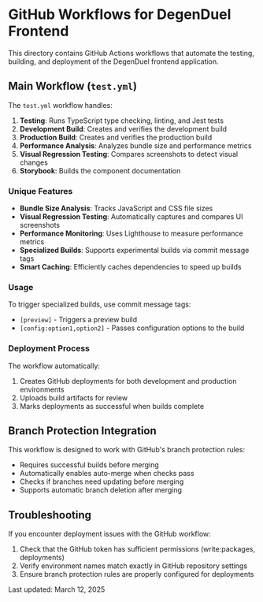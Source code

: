 # GitHub Workflows for DegenDuel Frontend

This directory contains GitHub Actions workflows that automate the testing, building, and deployment of the DegenDuel frontend application.

## Main Workflow (`test.yml`)

The `test.yml` workflow handles:

1. **Testing**: Runs TypeScript type checking, linting, and Jest tests
2. **Development Build**: Creates and verifies the development build
3. **Production Build**: Creates and verifies the production build
4. **Performance Analysis**: Analyzes bundle size and performance metrics
5. **Visual Regression Testing**: Compares screenshots to detect visual changes
6. **Storybook**: Builds the component documentation

### Unique Features

- **Bundle Size Analysis**: Tracks JavaScript and CSS file sizes
- **Visual Regression Testing**: Automatically captures and compares UI screenshots
- **Performance Monitoring**: Uses Lighthouse to measure performance metrics
- **Specialized Builds**: Supports experimental builds via commit message tags
- **Smart Caching**: Efficiently caches dependencies to speed up builds

### Usage

To trigger specialized builds, use commit message tags:

- `[preview]` - Triggers a preview build
- `[config:option1,option2]` - Passes configuration options to the build

### Deployment Process

The workflow automatically:
1. Creates GitHub deployments for both development and production environments
2. Uploads build artifacts for review
3. Marks deployments as successful when builds complete

## Branch Protection Integration

This workflow is designed to work with GitHub's branch protection rules:

- Requires successful builds before merging
- Automatically enables auto-merge when checks pass
- Checks if branches need updating before merging
- Supports automatic branch deletion after merging

## Troubleshooting

If you encounter deployment issues with the GitHub workflow:

1. Check that the GitHub token has sufficient permissions (write:packages, deployments)
2. Verify environment names match exactly in GitHub repository settings
3. Ensure branch protection rules are properly configured for deployments

Last updated: March 12, 2025
